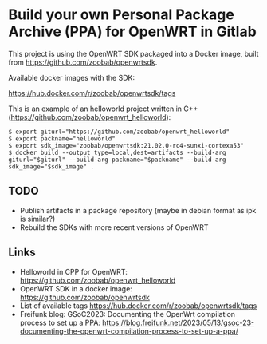 # Build your own Personal Package Archive (PPA) for OpenWRT in Gitlab

This project is using the OpenWRT SDK packaged into a Docker image, built from https://github.com/zoobab/openwrtsdk.

Available docker images with the SDK:

https://hub.docker.com/r/zoobab/openwrtsdk/tags

This is an example of an helloworld project written in C++ (https://github.com/zoobab/openwrt_helloworld):

```
$ export giturl="https://github.com/zoobab/openwrt_helloworld"
$ export packname="helloworld"
$ export sdk_image="zoobab/openwrtsdk:21.02.0-rc4-sunxi-cortexa53"
$ docker build --output type=local,dest=artifacts --build-arg giturl="$giturl" --build-arg packname="$packname" --build-arg sdk_image="$sdk_image" .
```

## TODO

* Publish artifacts in a package repository (maybe in debian format as ipk is similar?)
* Rebuild the SDKs with more recent versions of OpenWRT

## Links

* Helloworld in CPP for OpenWRT: https://github.com/zoobab/openwrt_helloworld
* OpenWRT SDK in a docker image: https://github.com/zoobab/openwrtsdk
* List of available tags https://hub.docker.com/r/zoobab/openwrtsdk/tags
* Freifunk blog: GSoC2023: Documenting the OpenWrt compilation process to set up a PPA: https://blog.freifunk.net/2023/05/13/gsoc-23-documenting-the-openwrt-compilation-process-to-set-up-a-ppa/

